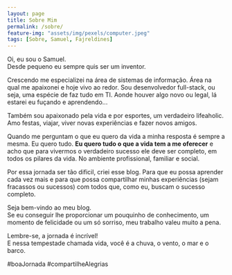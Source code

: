 ```yaml
---
layout: page
title: Sobre Mim
permalink: /sobre/
feature-img: "assets/img/pexels/computer.jpeg"
tags: [Sobre, Samuel, Fajreldines]
---
```


Oi, eu sou o Samuel.  
Desde pequeno eu sempre quis ser um inventor. 

Crescendo me especializei na área de sistemas de informação. Área na qual me apaixonei e hoje vivo ao redor. Sou desenvolvedor full-stack, ou seja, uma espécie de faz tudo em TI. Aonde houver algo novo ou legal, lá estarei eu fuçando e aprendendo...

Também sou apaixonado pela vida e por esportes, um verdadeiro lifeaholic. Amo festas, viajar, viver novas experiências e fazer novos amigos.
 
Quando me perguntam o que eu quero da vida a minha resposta é sempre a mesma. Eu quero tudo. **Eu quero tudo o que a vida tem a me oferecer** e acho que para vivermos o verdadeiro sucesso ele deve ser completo, em todos os pilares da vida. No ambiente profissional, familiar e social.

Por essa jornada ser tão dificil, criei esse blog. Para que eu possa aprender cada vez mais e para que possa compartilhar minhas experiências (sejam fracassos ou sucessos) com todos que, como eu, buscam o sucesso completo.

Seja bem-vindo ao meu blog.  
Se eu conseguir lhe proporcionar um pouquinho de conhecimento, um momento de felicidade ou um só sorriso, meu trabalho valeu muito a pena.

Lembre-se, a jornada é incrível!  
E nessa tempestade chamada vida, você é a chuva, o vento, o mar e o barco.  

#boaJornada #compartilheAlegrias